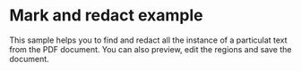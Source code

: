 # Mark and redact example
This sample helps you to find and redact all the instance of a particulat text from the PDF document. You can also preview, edit the regions and save the document.
